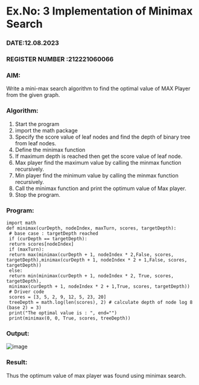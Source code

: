 # Ex.No: 3  Implementation of Minimax Search
### DATE:12.08.2023                                                                             
### REGISTER NUMBER :212221060066 
### AIM: 
Write a mini-max search algorithm to find the optimal value of MAX Player from the given graph.
### Algorithm:
1. Start the program
2. import the math package
3. Specify the score value of leaf nodes and find the depth of binary tree from leaf nodes.
4. Define the minimax function
5. If maximum depth is reached then get the score value of leaf node.
6. Max player find the maximum value by calling the minmax function recursively.
7. Min player find the minimum value by calling the minmax function recursively.
8. Call the minimax function  and print the optimum value of Max player.
9. Stop the program. 

### Program:
```
import math
def minimax(curDepth, nodeIndex, maxTurn, scores, targetDepth):
 # base case : targetDepth reached
 if (curDepth == targetDepth):
 return scores[nodeIndex]
 if (maxTurn):
 return max(minimax(curDepth + 1, nodeIndex * 2,False, scores, 
targetDepth),minimax(curDepth + 1, nodeIndex * 2 + 1,False, scores, targetDepth))
 else:
 return min(minimax(curDepth + 1, nodeIndex * 2, True, scores, targetDepth),
 minimax(curDepth + 1, nodeIndex * 2 + 1,True, scores, targetDepth))
 # Driver code
 scores = [3, 5, 2, 9, 12, 5, 23, 20]
 treeDepth = math.log(len(scores), 2) # calculate depth of node log 8 (base 2) = 3)
 print("The optimal value is : ", end="")
 print(minimax(0, 0, True, scores, treeDepth))
```











### Output:
![image](https://github.com/Gopika-5/AI_Lab_2023-24/assets/147976522/12fb349d-16af-49ca-add3-9a0e5a289b82)




### Result:
Thus the optimum value of max player was found using minimax search.
